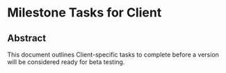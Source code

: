 # Milestone Tasks for Client

## Abstract
This document outlines Client-specific tasks to complete before a version will be considered ready for beta testing.


